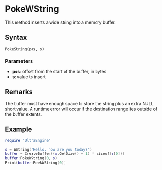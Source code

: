 # PokeWString #
This method inserts a wide string into a memory buffer.

## Syntax
```
PokeString(pos, s)
```

### Parameters
- **pos**: offset from the start of the buffer, in bytes
- **s**: value to insert

## Remarks
The buffer must have enough space to store the string plus an extra NULL short value. A runtime error will occur if the destination range lies outside of the buffer extents.

## Example

```lua
require "UltraEngine"

s = WString("Hello, how are you today?")
buffer = CreateBuffer((s:GetSize() + 1) * sizeof(s[0]))
buffer:PokeWString(0, s)
Print(buffer:PeekWString(0))
```